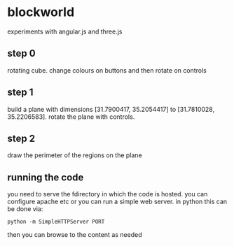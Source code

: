 blockworld
==========

experiments with angular.js and three.js

## step 0

rotating cube. change colours on buttons and then rotate on controls

## step 1
 
build a plane with dimensions [31.7900417, 35.2054417] to [31.7810028, 35.2206583]. rotate the plane with controls.

## step 2

draw the perimeter of the regions on the plane


## running the code

you need to serve the fdirectory in which the code is hosted. you can configure apache etc or you can run a simple web server. in python this can be done via:

```
python -m SimpleHTTPServer PORT
```

then  you can browse to the content as needed

